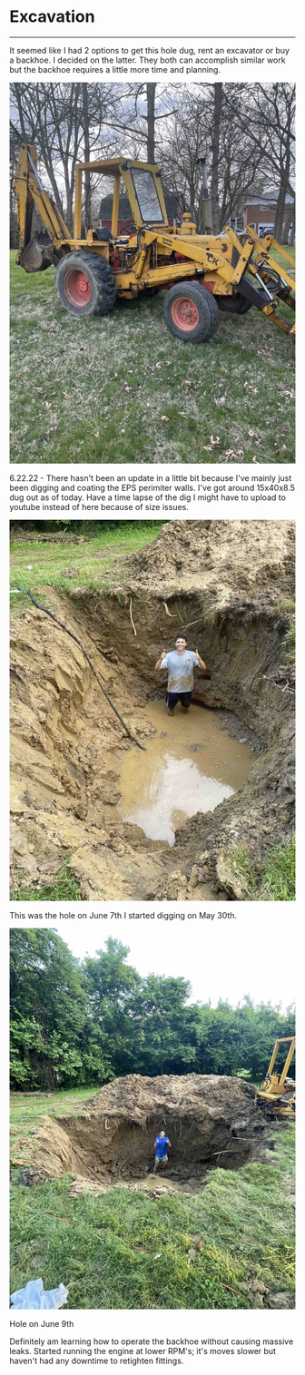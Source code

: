 # Excavation
----

It seemed like I had 2 options to get this hole dug, rent an excavator or buy a backhoe. I decided on the latter. They both can accomplish similar work but the backhoe requires a little more time and planning.

![Backhoe](../images/backhoe.jpg)

6.22.22 - There hasn't been an update in a little bit because I've mainly just been digging and coating the EPS perimiter walls. I've got around 15x40x8.5 dug out as of today. Have a time lapse of the dig I might have to upload to youtube instead of here because of size issues. 

![Hole on June 7](../images/hole1.jpg)

This was the hole on June 7th I started digging on May 30th.

![Hole on June 9th](../images/hole2.jpg)

Hole on June 9th

Definitely am learning how to operate the backhoe without causing massive leaks. Started running the engine at lower RPM's; it's moves slower but haven't had any downtime to retighten fittings.
